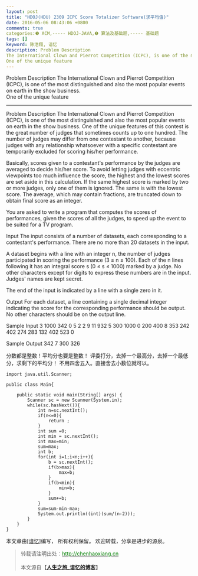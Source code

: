 ```yaml
---
layout: post
title: "HDOJ(HDU) 2309 ICPC Score Totalizer Software(求平均值)"
date: 2016-05-06 08:43:06 +0800
comments: true
categories:❶ ACM,----- HDOJ-JAVA,❺ 算法及基础题,----- 基础题
tags: []
keyword: 陈浩翔, 谙忆
description: Problem Description 
The International Clown and Pierrot Competition (ICPC), is one of the most distinguished and also the most popular events on earth in the show business.  
One of the unique feature 
---
```



Problem Description 
The International Clown and Pierrot Competition (ICPC), is one of the most distinguished and also the most popular events on earth in the show business.  
One of the unique feature
<!-- more -->
----------

Problem Description
The International Clown and Pierrot Competition (ICPC), is one of the most distinguished and also the most popular events on earth in the show business. 
One of the unique features of this contest is the great number of judges that sometimes counts up to one hundred. The number of judges may differ from one contestant to another, because judges with any relationship whatsoever with a specific contestant are temporarily excluded for scoring his/her performance. 

Basically, scores given to a contestant's performance by the judges are averaged to decide his/her score. To avoid letting judges with eccentric viewpoints too much influence the score, the highest and the lowest scores are set aside in this calculation. If the same highest score is marked by two or more judges, only one of them is ignored. The same is with the lowest score. The average, which may contain fractions, are truncated down to obtain final score as an integer. 

You are asked to write a program that computes the scores of performances, given the scores of all the judges, to speed up the event to be suited for a TV program. 


 

Input
The input consists of a number of datasets, each corresponding to a contestant's performance. There are no more than 20 datasets in the input. 

A dataset begins with a line with an integer n, the number of judges participated in scoring the performance (3 ≤ n ≤ 100). Each of the n lines following it has an integral score s (0 ≤ s ≤ 1000) marked by a judge. No other characters except for digits to express these numbers are in the input. Judges' names are kept secret. 

The end of the input is indicated by a line with a single zero in it. 


 

Output
For each dataset, a line containing a single decimal integer indicating the score for the corresponding performance should be output. No other characters should be on the output line. 


 

Sample Input
3
1000
342
0
5
2
2
9
11
932
5
300
1000
0
200
400
8
353
242
402
274
283
132
402
523
0
 

Sample Output
342
7
300
326


分数都是整数！平均分也要是整数！
评委打分，去掉一个最高分，去掉一个最低分，求剩下的平均分！
不用四舍五入。直接舍去小数位就可以。


```
import java.util.Scanner;

public class Main{

	public static void main(String[] args) {
		Scanner sc = new Scanner(System.in);
		while(sc.hasNext()){
			int n=sc.nextInt();
			if(n<=0){
				return ;
			}
			int sum =0;
			int min = sc.nextInt();
			int max=min;
			sum=max;
			int b;
			for(int i=1;i<n;i++){
				b = sc.nextInt();
				if(b>max){
					max=b;
				}
				if(b<min){
					min=b;
				}
				sum+=b;
			}
			sum=sum-min-max;
			System.out.println((int)(sum/(n-2)));
		}
	}
}

```

本文章由<a href="http://chenhaoxiang.cn/">[谙忆]</a>编写， 所有权利保留。 
欢迎转载，分享是进步的源泉。
<blockquote cite='陈浩翔'>
<p background-color='#D3D3D3'>转载请注明出处：<a href='http://chenhaoxiang.cn'><font color="green">http://chenhaoxiang.cn</font></a><br><br>
本文源自<strong>【<a href='http://chenhaoxiang.cn' target='_blank'>人生之旅_谙忆的博客</a>】</strong></p>
</blockquote>
